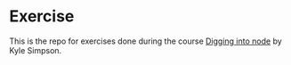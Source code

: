 # Exercise
This is the repo for exercises done during the course [Digging into node](https://frontendmasters.com/courses/digging-into-node/) by Kyle Simpson.
